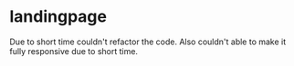 # landingpage
Due to short time couldn't refactor the code. Also couldn't able to make it fully responsive due to short time.
